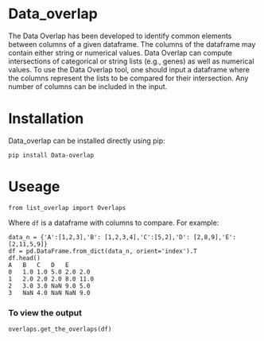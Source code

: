 # Data_overlap

The Data Overlap has been developed to identify common elements between columns of a given dataframe. The columns of the dataframe may contain either string or numerical values. Data Overlap can compute intersections of categorical or string lists (e.g., genes) as well as numerical values. To use the Data Overlap tool, one should input a dataframe where the columns represent the lists to be compared for their intersection. Any number of columns can be included in the input. 

# Installation

Data_overlap can be installed directly using pip:

```pip install Data-overlap ```

# Useage

```
from list_overlap import Overlaps

```
Where ```df``` is a dataframe with columns to compare.
For example:

```
data_n = {'A':[1,2,3],'B': [1,2,3,4],'C':[5,2],'D': [2,8,9],'E': [2,11,5,9]}
df = pd.DataFrame.from_dict(data_n, orient='index').T
df.head()
A	B	C	D	E
0	1.0	1.0	5.0	2.0	2.0
1	2.0	2.0	2.0	8.0	11.0
2	3.0	3.0	NaN	9.0	5.0
3	NaN	4.0	NaN	NaN	9.0

```
### To view the output

```overlaps.get_the_overlaps(df)```

